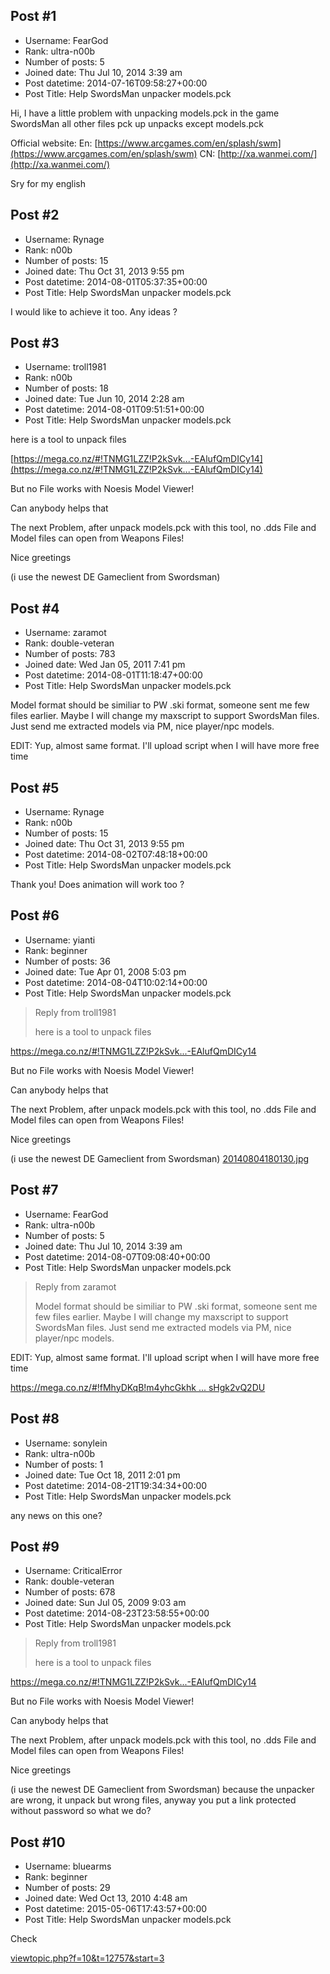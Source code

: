 ## Post #1
- Username: FearGod
- Rank: ultra-n00b
- Number of posts: 5
- Joined date: Thu Jul 10, 2014 3:39 am
- Post datetime: 2014-07-16T09:58:27+00:00
- Post Title: Help SwordsMan unpacker models.pck

Hi, I have a little problem with unpacking models.pck in the game SwordsMan all other files pck up unpacks except models.pck 

Official website: 
En: [https://www.arcgames.com/en/splash/swm](https://www.arcgames.com/en/splash/swm)
CN: [http://xa.wanmei.com/](http://xa.wanmei.com/)


Sry for my english
## Post #2
- Username: Rynage
- Rank: n00b
- Number of posts: 15
- Joined date: Thu Oct 31, 2013 9:55 pm
- Post datetime: 2014-08-01T05:37:35+00:00
- Post Title: Help SwordsMan unpacker models.pck

I would like to achieve it too. Any ideas ?
## Post #3
- Username: troll1981
- Rank: n00b
- Number of posts: 18
- Joined date: Tue Jun 10, 2014 2:28 am
- Post datetime: 2014-08-01T09:51:51+00:00
- Post Title: Help SwordsMan unpacker models.pck

here is a tool to unpack files

[https://mega.co.nz/#!TNMG1LZZ!P2kSvk...-EAlufQmDICy14](https://mega.co.nz/#!TNMG1LZZ!P2kSvk...-EAlufQmDICy14)


But no File works with Noesis Model Viewer!

Can anybody helps that

The next Problem, after unpack models.pck with this tool, no .dds File and Model files can open from Weapons Files!

Nice greetings

(i use the newest DE Gameclient from Swordsman)
## Post #4
- Username: zaramot
- Rank: double-veteran
- Number of posts: 783
- Joined date: Wed Jan 05, 2011 7:41 pm
- Post datetime: 2014-08-01T11:18:47+00:00
- Post Title: Help SwordsMan unpacker models.pck

Model format should be similiar to PW .ski format, someone sent me few files earlier. Maybe I will change my maxscript to support SwordsMan files. Just send me extracted models via PM, nice player/npc models.

EDIT: Yup, almost same format. I'll upload script when I will have more free time
## Post #5
- Username: Rynage
- Rank: n00b
- Number of posts: 15
- Joined date: Thu Oct 31, 2013 9:55 pm
- Post datetime: 2014-08-02T07:48:18+00:00
- Post Title: Help SwordsMan unpacker models.pck

Thank you!
Does animation will work too ?
## Post #6
- Username: yianti
- Rank: beginner
- Number of posts: 36
- Joined date: Tue Apr 01, 2008 5:03 pm
- Post datetime: 2014-08-04T10:02:14+00:00
- Post Title: Help SwordsMan unpacker models.pck

> Reply from troll1981
>
> here is a tool to unpack files

https://mega.co.nz/#!TNMG1LZZ!P2kSvk...-EAlufQmDICy14


But no File works with Noesis Model Viewer!

Can anybody helps that

The next Problem, after unpack models.pck with this tool, no .dds File and Model files can open from Weapons Files!

Nice greetings

(i use the newest DE Gameclient from Swordsman)
[20140804180130.jpg](https://xentaxbackup.github.io/file/7636_20140804180130.jpg)
## Post #7
- Username: FearGod
- Rank: ultra-n00b
- Number of posts: 5
- Joined date: Thu Jul 10, 2014 3:39 am
- Post datetime: 2014-08-07T09:08:40+00:00
- Post Title: Help SwordsMan unpacker models.pck

> Reply from zaramot
>
> Model format should be similiar to PW .ski format, someone sent me few files earlier. Maybe I will change my maxscript to support SwordsMan files. Just send me extracted models via PM, nice player/npc models.

EDIT: Yup, almost same format. I'll upload script when I will have more free time

[https://mega.co.nz/#!fMhyDKqB!m4yhcGkhk ... sHgk2vQ2DU](https://mega.co.nz/#!fMhyDKqB!m4yhcGkhk7B1tk3eoJiaO_J5RyAMOCRpOsHgk2vQ2DU)
## Post #8
- Username: sonylein
- Rank: ultra-n00b
- Number of posts: 1
- Joined date: Tue Oct 18, 2011 2:01 pm
- Post datetime: 2014-08-21T19:34:34+00:00
- Post Title: Help SwordsMan unpacker models.pck

any news on this one?
## Post #9
- Username: CriticalError
- Rank: double-veteran
- Number of posts: 678
- Joined date: Sun Jul 05, 2009 9:03 am
- Post datetime: 2014-08-23T23:58:55+00:00
- Post Title: Help SwordsMan unpacker models.pck

> Reply from troll1981
>
> here is a tool to unpack files

https://mega.co.nz/#!TNMG1LZZ!P2kSvk...-EAlufQmDICy14


But no File works with Noesis Model Viewer!

Can anybody helps that

The next Problem, after unpack models.pck with this tool, no .dds File and Model files can open from Weapons Files!

Nice greetings

(i use the newest DE Gameclient from Swordsman)
because the unpacker are wrong, it unpack but wrong files, anyway you put a link protected without password so what we do?
## Post #10
- Username: bluearms
- Rank: beginner
- Number of posts: 29
- Joined date: Wed Oct 13, 2010 4:48 am
- Post datetime: 2015-05-06T17:43:57+00:00
- Post Title: Help SwordsMan unpacker models.pck

Check

[viewtopic.php?f=10&t=12757&start=3](http://forum.xentax.com/viewtopic.php?f=10&t=12757&start=3)
